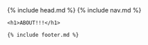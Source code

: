 <!DOCTYPE html>
<html>
  <head>
    {% include head.md %}
  </head>

  <body>
  	{% include nav.md %}

    <h1>ABOUT!!!</h1>

    {% include footer.md %}
  </body>

</html>
